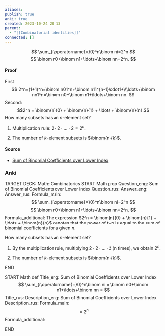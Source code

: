 ```yaml
---
aliases: 
publish: true
anki: true
created: 2023-10-24 20:13
parent:
  - "[[Combinatorial identities]]"
connected: []
---
```

$$
\sum_{i\operatorname{=}0}^n\binom ni=2^n
$$
$$
\binom n0+\binom n1+\ldots+\binom nn=2^n.
$$
#### Proof
First
$$
2^n=(1+1)^n=\binom n01^n+\binom n11^{n-1}\cdot1+\\\ldots+\binom nn1^n=\binom n0+\binom n1+\ldots+\binom nn.
$$
Second:
$$2^n = \binom{n}{0} + \binom{n}{1} + \ldots + \binom{n}{n}.$$ 
How many subsets has an $n$-element set?

1) Multiplication rule: $2 \cdot 2 \cdot \ldots \cdot 2 = 2^n$.

2) The number of $k$-element subsets is $\binom{n}{k}$.

#### Source
- [Sum of Binomial Coefficients over Lower Index](https://proofwiki.org/wiki/Sum_of_Binomial_Coefficients_over_Lower_Index "Sum of Binomial Coefficients over Lower Index")


### Anki
TARGET DECK: Math::Combinatorics
START
Math prop
Question_eng: Sum of Binomial Coefficients over Lower Index
Question_rus: 
Answer_eng: 
Answer_rus: 
Formula_main: $$
\sum_{i\operatorname{=}0}^n\binom ni=2^n
$$
$$
\binom n0+\binom n1+\ldots+\binom nn=2^n.
$$
Formula_additional: The expression $2^n = \binom{n}{0} + \binom{n}{1} + \ldots + \binom{n}{n}$ denotes that the power of two is equal to the sum of binomial coefficients for a given $n$.

How many subsets has an $n$-element set?

1) By the multiplication rule, multiplying $2 \cdot 2 \cdot \ldots \cdot 2$ (n times), we obtain $2^n$.

2) The number of $k$-element subsets is $\binom{n}{k}$.
<!--ID: 1698168880293-->
END


START
Math def
Title_eng: Sum of Binomial Coefficients over Lower Index $$
\sum_{i\operatorname{=}0}^n\binom ni = \binom n0+\binom n1+\ldots+\binom nn =
$$ 
Title_rus: 
Description_eng: Sum of Binomial Coefficients over Lower Index
Description_rus: 
Formula_main: $$
=2^n
$$
Formula_additional:
<!--ID: 1698168880304-->
END











